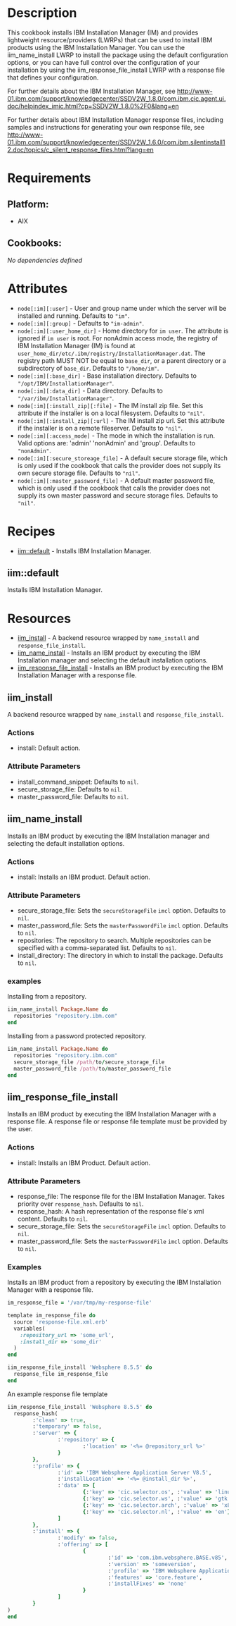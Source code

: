 # Description

This cookbook installs IBM Installation Manager (IM) and provides lightweight resource/providers (LWRPs) that can be used to install IBM products using the IBM Installation Manager. You can use the iim_name_install LWRP to install the package using the default configuration options, or you can have full control over the configuration of your installation by using the iim_response_file_install LWRP with a response file that defines your configuration.

For further details about the IBM Installation Manager, see http://www-01.ibm.com/support/knowledgecenter/SSDV2W_1.8.0/com.ibm.cic.agent.ui.doc/helpindex_imic.html?cp=SSDV2W_1.8.0%2F0&lang=en

For further details about IBM Installation Manager response files, including samples and instructions for generating your own response file, see http://www-01.ibm.com/support/knowledgecenter/SSDV2W_1.6.0/com.ibm.silentinstall12.doc/topics/c_silent_response_files.html?lang=en




# Requirements

## Platform:

* AIX

## Cookbooks:

*No dependencies defined*

# Attributes

* `node[:im][:user]` - User and group name under which the server will be installed and running. Defaults to `"im"`.
* `node[:im][:group]` -  Defaults to `"im-admin"`.
* `node[:im][:user_home_dir]` - Home directory for `im user`. The attribute is ignored if `im user` is root.
For nonAdmin access mode, the registry of IBM Installation Manager (IM) is found at `user_home_dir/etc/.ibm/registry/InstallationManager.dat`.
The registry path MUST NOT be equal to `base_dir`, or a parent directory or a subdirectory of `base_dir`. Defaults to `"/home/im"`.
* `node[:im][:base_dir]` - Base installation directory. Defaults to `"/opt/IBM/InstallationManager"`.
* `node[:im][:data_dir]` - Data directory. Defaults to `"/var/ibm/InstallationManager"`.
* `node[:im][:install_zip][:file]` - The IM install zip file. Set this attribute if the installer is on a local filesystem. Defaults to `"nil"`.
* `node[:im][:install_zip][:url]` - The IM install zip url. Set this attribute if the installer is on a remote fileserver. Defaults to `"nil"`.
* `node[:im][:access_mode]` - The mode in which the installation is run. Valid options are: 'admin' 'nonAdmin' and 'group'. Defaults to `"nonAdmin"`.
* `node[:im][:secure_storeage_file]` - A default secure storage file, which is only used if the cookbook that calls the provider does not supply its own secure storage file. Defaults to `"nil"`.
* `node[:im][:master_password_file]` - A default master password file, which is only used if the cookbook that calls the provider does not supply its own master password and secure storage files. Defaults to `"nil"`.

# Recipes

* [iim::default](#iimdefault) - Installs IBM Installation Manager.

## iim::default

Installs IBM Installation Manager.

# Resources

* [iim_install](#iim_install) - A backend resource wrapped by `name_install` and `response_file_install`.
* [iim_name_install](#iim_name_install) - Installs an IBM product by executing the IBM Installation manager and selecting the default installation options.
* [iim_response_file_install](#iim_response_file_install) - Installs an IBM product by executing the IBM Installation Manager with a response file.

## iim_install


A backend resource wrapped by `name_install` and `response_file_install`.

### Actions

- install:  Default action.

### Attribute Parameters

- install_command_snippet:  Defaults to <code>nil</code>.
- secure_storage_file:  Defaults to <code>nil</code>.
- master_password_file:  Defaults to <code>nil</code>.

## iim_name_install


Installs an IBM product by executing the IBM Installation manager and selecting the default installation options.

### Actions

- install: Installs an IBM product. Default action.

### Attribute Parameters

- secure_storage_file: Sets the `secureStorageFile` `imcl` option. Defaults to <code>nil</code>.
- master_password_file: Sets the `masterPasswordFile` `imcl` option. Defaults to <code>nil</code>.
- repositories: The repository to search. Multiple repositories can be specified with a comma-separated list. Defaults to <code>nil</code>.
- install_directory: The directory in which to install the package. Defaults to <code>nil</code>.

### examples

Installing from a repository.

```ruby
iim_name_install Package.Name do
  repositories "repository.ibm.com"
end
```

Installing from a password protected repository.

```ruby
iim_name_install Package.Name do
  repositories "repository.ibm.com"
  secure_storage_file /path/to/secure_storage_file
  master_password_file /path/to/master_password_file
end
```

## iim_response_file_install


Installs an IBM product by executing the IBM Installation Manager with a response file. A response file or response file template must be provided by the user.

### Actions

- install: Installs an IBM Product. Default action.

### Attribute Parameters

- response_file: The response file for the IBM Installation Manager. Takes priority over `response_hash`. Defaults to <code>nil</code>.
- response_hash: A hash representation of the response file's xml content. Defaults to <code>nil</code>.
- secure_storage_file: Sets the `secureStorageFile` `imcl` option. Defaults to <code>nil</code>.
- master_password_file: Sets the `masterPasswordFile` `imcl` option. Defaults to <code>nil</code>.

### Examples

Installs an IBM product from a repository by executing the IBM Installation Manager with a response file.

```ruby
im_response_file = '/var/tmp/my-response-file'

template im_response_file do
  source 'response-file.xml.erb'
  variables(
    :repository_url => 'some_url',
    :install_dir => 'some_dir'
  )
end

iim_response_file_install 'Websphere 8.5.5' do
  response_file im_response_file
end
```

An example response file template

```ruby
iim_response_file_install 'Websphere 8.5.5' do
  response_hash(
        :'clean' => true,
        :'temporary' => false,
        :'server' => {
                :'repository' => {
                        :'location' => '<%= @repository_url %>'
                }
        },
        :'profile' => {
                :'id' => 'IBM Websphere Application Server V8.5',
                :'installLocation' => '<%= @install_dir %>',
                :'data' => [
                        {:'key' => 'cic.selector.os', :'value' => 'linux'},
                        {:'key' => 'cic.selector.ws', :'value' => 'gtk'},
                        {:'key' => 'cic.selector.arch', :'value' => 'x86_64'},
                        {:'key' => 'cic.selector.nl', :'value' => 'en'},
                ]
        },
        :'install' => {
                :'modify' => false,
                :'offering' => [
                        {
                                :'id' => 'com.ibm.websphere.BASE.v85',
                                :'version' => 'someversion',
                                :'profile' => 'IBM Websphere Application Server V8.5',
                                :'features' => 'core.feature',
                                :'installFixes' => 'none'
                        }
                ]
        }
)
end
```

